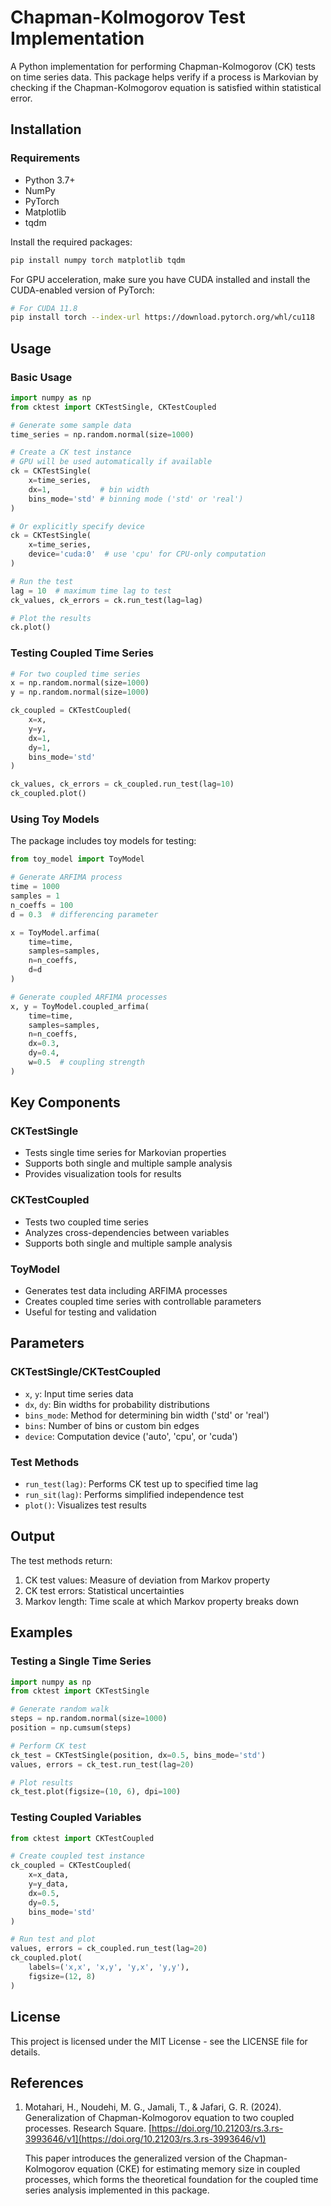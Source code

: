 # Chapman-Kolmogorov Test Implementation

A Python implementation for performing Chapman-Kolmogorov (CK) tests on time series data. This package helps verify if a process is Markovian by checking if the Chapman-Kolmogorov equation is satisfied within statistical error.

## Installation

### Requirements
- Python 3.7+
- NumPy
- PyTorch
- Matplotlib
- tqdm

Install the required packages:
```bash
pip install numpy torch matplotlib tqdm
```

For GPU acceleration, make sure you have CUDA installed and install the CUDA-enabled version of PyTorch:
```bash
# For CUDA 11.8
pip install torch --index-url https://download.pytorch.org/whl/cu118
```

## Usage

### Basic Usage

```python
import numpy as np
from cktest import CKTestSingle, CKTestCoupled

# Generate some sample data
time_series = np.random.normal(size=1000)

# Create a CK test instance
# GPU will be used automatically if available
ck = CKTestSingle(
    x=time_series,
    dx=1,           # bin width
    bins_mode='std' # binning mode ('std' or 'real')
)

# Or explicitly specify device
ck = CKTestSingle(
    x=time_series,
    device='cuda:0'  # use 'cpu' for CPU-only computation
)

# Run the test
lag = 10  # maximum time lag to test
ck_values, ck_errors = ck.run_test(lag=lag)

# Plot the results
ck.plot()
```

### Testing Coupled Time Series

```python
# For two coupled time series
x = np.random.normal(size=1000)
y = np.random.normal(size=1000)

ck_coupled = CKTestCoupled(
    x=x,
    y=y,
    dx=1,
    dy=1,
    bins_mode='std'
)

ck_values, ck_errors = ck_coupled.run_test(lag=10)
ck_coupled.plot()
```

### Using Toy Models

The package includes toy models for testing:

```python
from toy_model import ToyModel

# Generate ARFIMA process
time = 1000
samples = 1
n_coeffs = 100
d = 0.3  # differencing parameter

x = ToyModel.arfima(
    time=time,
    samples=samples,
    n=n_coeffs,
    d=d
)

# Generate coupled ARFIMA processes
x, y = ToyModel.coupled_arfima(
    time=time,
    samples=samples,
    n=n_coeffs,
    dx=0.3,
    dy=0.4,
    w=0.5  # coupling strength
)
```

## Key Components

### CKTestSingle
- Tests single time series for Markovian properties
- Supports both single and multiple sample analysis
- Provides visualization tools for results

### CKTestCoupled
- Tests two coupled time series
- Analyzes cross-dependencies between variables
- Supports both single and multiple sample analysis

### ToyModel
- Generates test data including ARFIMA processes
- Creates coupled time series with controllable parameters
- Useful for testing and validation

## Parameters

### CKTestSingle/CKTestCoupled
- `x`, `y`: Input time series data
- `dx`, `dy`: Bin widths for probability distributions
- `bins_mode`: Method for determining bin width ('std' or 'real')
- `bins`: Number of bins or custom bin edges
- `device`: Computation device ('auto', 'cpu', or 'cuda')

### Test Methods
- `run_test(lag)`: Performs CK test up to specified time lag
- `run_sit(lag)`: Performs simplified independence test
- `plot()`: Visualizes test results

## Output

The test methods return:
1. CK test values: Measure of deviation from Markov property
2. CK test errors: Statistical uncertainties
3. Markov length: Time scale at which Markov property breaks down

## Examples

### Testing a Single Time Series

```python
import numpy as np
from cktest import CKTestSingle

# Generate random walk
steps = np.random.normal(size=1000)
position = np.cumsum(steps)

# Perform CK test
ck_test = CKTestSingle(position, dx=0.5, bins_mode='std')
values, errors = ck_test.run_test(lag=20)

# Plot results
ck_test.plot(figsize=(10, 6), dpi=100)
```

### Testing Coupled Variables

```python
from cktest import CKTestCoupled

# Create coupled test instance
ck_coupled = CKTestCoupled(
    x=x_data,
    y=y_data,
    dx=0.5,
    dy=0.5,
    bins_mode='std'
)

# Run test and plot
values, errors = ck_coupled.run_test(lag=20)
ck_coupled.plot(
    labels=('x,x', 'x,y', 'y,x', 'y,y'),
    figsize=(12, 8)
)

```

## License

This project is licensed under the MIT License - see the LICENSE file for details.

## References

1. Motahari, H., Noudehi, M. G., Jamali, T., & Jafari, G. R. (2024). Generalization of Chapman-Kolmogorov equation to two coupled processes. Research Square. [https://doi.org/10.21203/rs.3.rs-3993646/v1](https://doi.org/10.21203/rs.3.rs-3993646/v1)

   This paper introduces the generalized version of the Chapman-Kolmogorov equation (CKE) for estimating memory size in coupled processes, which forms the theoretical foundation for the coupled time series analysis implemented in this package.
